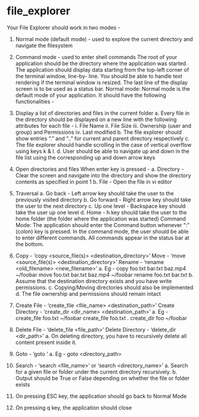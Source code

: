 # file_explorer
Your File Explorer should work in two modes -
1. Normal mode (default mode) - used to explore the current directory and navigate the filesystem
2. Command mode - used to enter shell commands
The root of your application should be the directory where the application was started.
The application should display data starting from the top-left corner of the terminal window, line-by-
line. You should be able to handle text rendering if the terminal window is resized. The last line of the
display screen is to be used as a status bar.
Normal mode:
Normal mode is the default mode of your application. It should have the following functionalities -
1. Display a list of directories and files in the current folder
a. Every file in the directory should be displayed on a new line with the following
attributes for each file -
i.
File Name
ii.
File Size
iii.
Ownership (user and group) and Permissions
iv.
Last modified
b. The file explorer should show entries “.” and “..” for current and parent directory
respectively
c. The file explorer should handle scrolling in the case of vertical overflow using keys k &
l.
d. User should be able to navigate up and down in the file list using the corresponding
up and down arrow keys
2. Open directories and files When
enter key is pressed -
a. Directory - Clear the screen and navigate into the directory and show the directory
contents as specified in point 1
b. File - Open the file in vi editor
3. Traversal
a. Go back - Left arrow key should take the user to the previously visited directory
b. Go forward - Right arrow key should take the user to the next directory
c. Up one level - Backspace key should take the user up one level
d. Home - h key should take the user to the home folder (the folder where the
application was started)
Command Mode:
The application should enter the Command button whenever “:” (colon) key is pressed. In the
command mode, the user should be able to enter different commands. All commands appear in the
status bar at the bottom.
1. Copy - ‘copy <source_file(s)> <destination_directory>’
Move - ‘move <source_file(s)> <destination_directory>’
Rename - ‘rename <old_filename> <new_filename>’
a. Eg - copy foo.txt bar.txt baz.mp4 ~/foobar
move foo.txt bar.txt baz.mp4 ~/foobar
rename foo.txt bar.txt
b. Assume that the destination directory exists and you have write permissions.
c. Copying/Moving directories should also be implemented
d. The file ownership and permissions should remain intact
2. Create File - ‘create_file <file_name> <destination_path>’
Create Directory - ‘create_dir <dir_name> <destination_path>’
a. Eg - create_file foo.txt ~/foobar
create_file foo.txt .
create_dir foo ~/foobar
3. Delete File - ‘delete_file <file_path>’
Delete Directory - ‘delete_dir <dir_path>’
a. On deleting directory, you have to recursively delete all content present inside it.
4. Goto - ‘goto <location>’
a. Eg - goto <directory_path>
  
  5. Search - ‘search <file_name>’ or ‘search <directory_name>’
a. Search for a given file or folder under the current directory recursively.
b. Output should be True or False depending on whether the file or folder exists
6. On pressing ESC key, the application should go back to Normal Mode
7. On pressing q key, the application should close
